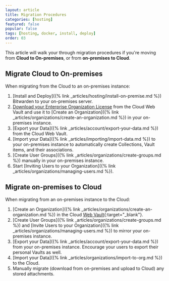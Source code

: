 ```yaml
---
layout: article
title: Migration Procedures
categories: [hosting]
featured: false
popular: false
tags: [hosting, docker, install, deploy]
order: 03
---
```


This article will walk your through migration procedures if you're moving from **Cloud to On-premises**, or from **on-premises to Cloud**.

## Migrate Cloud to On-premises

When migrating from the Cloud to an on-premises instance:

1. [Install and Deploy]({% link _articles/hosting/install-on-premise.md %}) Bitwarden to your on-premises server.
2. [Download your Enterprise Organization License](https://bitwarden.com/help/article/licensing-on-premise/#organization-license) from the Cloud Web Vault and use it to [Create an Organization]({% link _articles/organizations/create-an-organization.md %}) in your on-premises instance.
3. [Export your Data]({% link _articles/account/export-your-data.md %}) from the Cloud Web Vault.
4. [Import your Data]({% link _articles/importing/import-data.md %}) to your on-premises instance to automatically create Collections, Vault items, and their associations.
5. [Create User Groups]({% link _articles/organizations/create-groups.md %}) manually in your on-premises instance.
6. Start [Inviting Users to your Organization]({% link _articles/organizations/managing-users.md %}).

## Migrate on-premises to Cloud

When migrating from an on-premises instance to the Cloud:

1. [Create an Organization]({% link _articles/organizations/create-an-organization.md %}) in the Cloud [Web Vault](https://vault.bitwarden.com){:target="\_blank"}.
2. [Create User Groups]({% link _articles/organizations/create-groups.md %}) and [Invite Users to your Organization]({% link _articles/organizations/managing-users.md %}) to mirror your on-premises instance.
3. [Export your Data]({% link _articles/account/export-your-data.md %}) from your on-premises instance. Encourage your users to export their personal Vaults as well.
4. [Import your Data]({% link _articles/organizations/import-to-org.md %}) to the Cloud.
5. Manually migrate (download from on-premises and upload to Cloud) any stored attachments.
